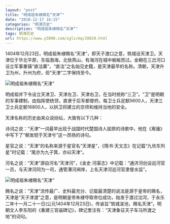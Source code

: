 ```yaml
---
layout: "post"
title: "明成祖朱棣赐名“天津”"
date: "2018-12-17 16:15"
categories: "明清历史"
description: "明成祖朱棣赐名“天津”"
tags: 明清历史
url: https://www.y5000.com/zgls/mq/20819.html
---
```






1404年12月23日，明成祖朱棣赐名“天津”，即天子渡口之意，筑城设天津卫。天津位于华北平原，东临渤海，北依燕山，有海河在城中蜿蜒而过。金朝在三岔河口设立军事重镇“直沽寨”，“直沽”之名始见史籍，是天津最早的名称。清朝，天津升卫为州，升州为府，但“天津”二字保持至今。

![明成祖朱棣赐名“天津”](/uploads/allimg/170504/6-1F504095JE06.JPG)

明成祖并下令设立天津卫、天津左卫、天津右卫，在当时统称“三卫”。“卫”是明朝的军事建制，由指挥使统领，直隶于后军都督府。每卫士兵足额5600人，天津三卫士兵定额16800人，以拱卫将建立的京师和维持当地的安全。

天津名称的历史由来众说纷纭，大致有以下几种：

诗词之说：“天津”一词最早出现于战国时代楚国诗人屈原的诗歌中，他在《离骚》中写下了“朝发轫于天津兮”这一昂扬的诗句。

星官之说：“天津”的名称来源于星官名“天津星”，《隋书·天文志》在记载“九坎东列星”时记载：“尾亦为九子箕，亦曰天津”。

河名之说：“天津”源自河名“天津河”，《金史·河渠志》中记载：“通济河创设巡河官一员，与天津河同为一司，通管漕河闸岸，上名天津河巡河官隶督水监”。

![明成祖朱棣赐名“天津”](/uploads/allimg/170504/6-1F504095G3548.JPG)

赐名之说：“天津”流传最广、史料最充分、记载最清楚的说法是源于皇帝的赐名，天津是“天子津渡”之意，是明朝皇帝朱棣夺取帝位成功，始发于渡过沽河，于永乐二年十一月二十一日(公元1404年12月23日)，传谕旨“筑城浚池，赐名天津”。明朝文人李东阳的《重建三官庙碑记》，碑记里注有：“天津象征天子车马所渡之地”的词句。
